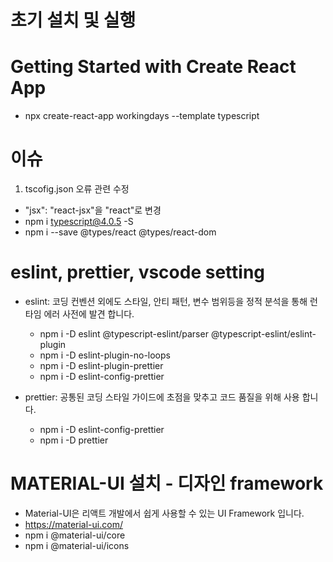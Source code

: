# 초기 설치 및 실행

# Getting Started with Create React App

- npx create-react-app workingdays --template typescript

# 이슈

1. tscofig.json 오류 관련 수정

- "jsx": "react-jsx"을 "react"로 변경
- npm i typescript@4.0.5 -S
- npm i --save @types/react @types/react-dom

# eslint, prettier, vscode setting

- eslint: 코딩 컨벤션 외에도 스타일, 안티 패턴, 변수 범위등을 정적 분석을 통해 런타임 에러 사전에 발견 합니다.

  - npm i -D eslint @typescript-eslint/parser @typescript-eslint/eslint-plugin
  - npm i -D eslint-plugin-no-loops
  - npm i -D eslint-plugin-prettier
  - npm i -D eslint-config-prettier

- prettier: 공통된 코딩 스타일 가이드에 초점을 맞추고 코드 품질을 위해 사용 합니다.
  - npm i -D eslint-config-prettier
  - npm i -D prettier

# MATERIAL-UI 설치 - 디자인 framework
  - Material-UI은 리액트 개발에서 쉽게 사용할 수 있는 UI Framework 입니다.
  - https://material-ui.com/
  - npm i @material-ui/core
  - npm i @material-ui/icons
